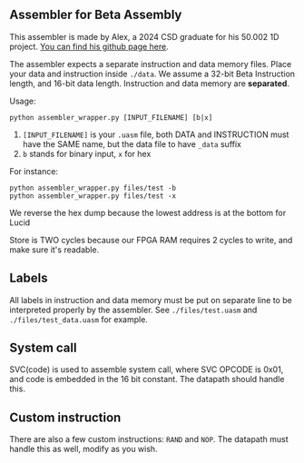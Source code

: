 ## Assembler for Beta Assembly

This assembler is made by Alex, a 2024 CSD graduate for his 50.002 1D project. [You can find his github page here](https://github.com/aleextw).

The assembler expects a separate instruction and data memory files. Place your data and instruction inside `./data`. We assume a 32-bit Beta Instruction length, and 16-bit data length. Instruction and data memory are **separated**.

Usage:

```
python assembler_wrapper.py [INPUT_FILENAME] [b|x]
```

1. `[INPUT_FILENAME]` is your `.uasm` file, both DATA and INSTRUCTION must have the SAME name, but the data file to have `_data` suffix
2. `b` stands for binary input, `x` for hex

For instance:

```
python assembler_wrapper.py files/test -b
python assembler_wrapper.py files/test -x
```

We reverse the hex dump because the lowest address is at the bottom for Lucid

Store is TWO cycles because our FPGA RAM requires 2 cycles to write, and make sure it's readable.

## Labels

All labels in instruction and data memory must be put on separate line to be interpreted properly by the assembler. See `./files/test.uasm` and `./files/test_data.uasm` for example.

## System call

SVC(code) is used to assemble system call, where SVC OPCODE is 0x01, and code is embedded in the 16 bit constant. The datapath should handle this.

## Custom instruction

There are also a few custom instructions: `RAND` and `NOP`. The datapath must handle this as well, modify as you wish.
